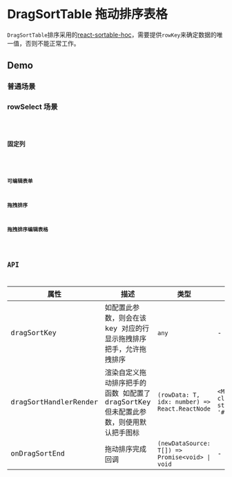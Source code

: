 # DragSortTable 拖动排序表格

`DragSortTable`排序采用的[react-sortable-hoc](https://www.npmjs.com/package/react-sortable-hoc)，需要提供`rowKey`来确定数据的唯一值，否则不能正常工作。


## Demo

### 普通场景
<code src="./demos/index.js"></code>


### rowSelect 场景

<code src="./demos/row-select.js" background="#f5f5f5" height="360px" title="拖拽排序" />


### 固定列

<code src="./demos/fixed.js" background="#f5f5f5" height="360px" title="拖拽排序" />


### 可编辑表单




### 拖拽排序



### 拖拽排序编辑表格

<!-- <code src="./demos/drag-sort-table.tsx" background="#f5f5f5" height="360px" title="可编辑表格" /> -->

## API

| 属性                  | 描述                                                                                 | 类型                                            | 默认值                                                                                         |
| --------------------- | ------------------------------------------------------------------------------------ | ----------------------------------------------- | ---------------------------------------------------------------------------------------------- |
| dragSortKey           | 如配置此参数，则会在该 key 对应的行显示拖拽排序把手，允许拖拽排序                    | `any`                                           | -                                                                                              |
| dragSortHandlerRender | 渲染自定义拖动排序把手的函数 如配置了 dragSortKey 但未配置此参数，则使用默认把手图标 | `(rowData: T, idx: number) => React.ReactNode`  | `<MenuOutlined className="dragSortDefaultHandle" style={{ cursor: 'grab', color: '#999' }} />` |
| onDragSortEnd         | 拖动排序完成回调                                                                     | `(newDataSource: T[]) => Promise<void> \| void` | -                                                                                              |

